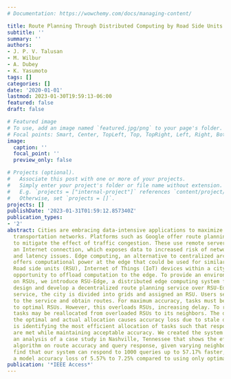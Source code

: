 ```yaml
---
# Documentation: https://wowchemy.com/docs/managing-content/

title: Route Planning Through Distributed Computing by Road Side Units
subtitle: ''
summary: ''
authors:
- J. P. V. Talusan
- M. Wilbur
- A. Dubey
- K. Yasumoto
tags: []
categories: []
date: '2020-01-01'
lastmod: 2023-01-30T19:59:13-06:00
featured: false
draft: false

# Featured image
# To use, add an image named `featured.jpg/png` to your page's folder.
# Focal points: Smart, Center, TopLeft, Top, TopRight, Left, Right, BottomLeft, Bottom, BottomRight.
image:
  caption: ''
  focal_point: ''
  preview_only: false

# Projects (optional).
#   Associate this post with one or more of your projects.
#   Simply enter your project's folder or file name without extension.
#   E.g. `projects = ["internal-project"]` references `content/project/deep-learning/index.md`.
#   Otherwise, set `projects = []`.
projects: []
publishDate: '2023-01-31T01:59:12.857340Z'
publication_types:
- '2'
abstract: Cities are embracing data-intensive applications to maximize their constrained
  transportation networks. Platforms such as Google offer route planning services
  to mitigate the effect of traffic congestion. These use remote servers that require
  an Internet connection, which exposes data to increased risk of network failures
  and latency issues. Edge computing, an alternative to centralized architectures,
  offers computational power at the edge that could be used for similar services.
  Road side units (RSU), Internet of Things (IoT) devices within a city, offer an
  opportunity to offload computation to the edge. To provide an environment for processing
  on RSUs, we introduce RSU-Edge, a distributed edge computing system for RSUs. We
  design and develop a decentralized route planning service over RSU-Edge. In the
  service, the city is divided into grids and assigned an RSU. Users send trip queries
  to the service and obtain routes. For maximum accuracy, tasks must be allocated
  to optimal RSUs. However, this overloads RSUs, increasing delay. To reduce delays,
  tasks may be reallocated from overloaded RSUs to its neighbors. The distance between
  the optimal and actual allocation causes accuracy loss due to stale data. The problem
  is identifying the most efficient allocation of tasks such that response constraints
  are met while maintaining acceptable accuracy. We created the system and present
  an analysis of a case study in Nashville, Tennessee that shows the effect of our
  algorithm on route accuracy and query response, given varying neighbor levels. We
  find that our system can respond to 1000 queries up to 57.17% faster, with only
  a model accuracy loss of 5.57% to 7.25% compared to using only optimal grid allocation.
publication: '*IEEE Access*'
---
```

